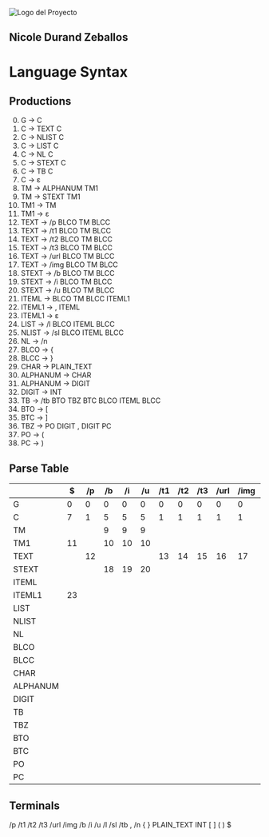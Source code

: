 ![Logo del Proyecto](imagenes/logo.png)
## Nicole Durand Zeballos

# Language Syntax

## Productions
0.  G -> C
1.  C -> TEXT C
2.  C -> NLIST C
3.  C -> LIST C
4.  C -> NL C
5.  C -> STEXT C
6.  C -> TB C
7.  C -> ε
8.  TM -> ALPHANUM TM1
9.  TM -> STEXT TM1
10. TM1 -> TM
11. TM1 -> ε
12. TEXT -> /p BLCO TM BLCC
13. TEXT -> /t1 BLCO TM BLCC
14. TEXT -> /t2 BLCO TM BLCC
15. TEXT -> /t3 BLCO TM BLCC
16. TEXT -> /url BLCO TM BLCC
17. TEXT -> /img BLCO TM BLCC
18. STEXT -> /b BLCO TM BLCC
19. STEXT -> /i BLCO TM BLCC
20. STEXT -> /u BLCO TM BLCC
21. ITEML -> BLCO TM BLCC ITEML1
22. ITEML1 -> , ITEML
23. ITEML1 -> ε
24. LIST -> /l BLCO ITEML BLCC
25. NLIST -> /sl BLCO ITEML BLCC
26. NL -> /n
27. BLCO -> {
28. BLCC -> }
29. CHAR -> PLAIN_TEXT
30. ALPHANUM -> CHAR
31. ALPHANUM -> DIGIT
32. DIGIT -> INT
33. TB -> /tb BTO TBZ BTC BLCO ITEML BLCC
34. BTO -> [
35. BTC -> ]
36. TBZ -> PO DIGIT , DIGIT PC
37. PO -> (
38. PC -> )

## Parse Table

|         | $ | /p | /b | /i | /u | /t1 | /t2 | /t3 | /url | /img | /sl | /l | /n | /tb | { | } | , | PLAIN_TEXT | INT | ( | ) | [ | ] |
|---------|---|----|----|----|----|-----|-----|-----|------|------|-----|----|----|-----|----|----|----|-------------|-----|---|---|---|---|
| G       | 0 | 0  | 0  | 0  | 0  | 0   | 0   | 0   | 0    | 0    | 0   | 0  | 0  | 0   |    |    |    |             |     |   |   |   |   |
| C       | 7 | 1  | 5  | 5  | 5  | 1   | 1   | 1   | 1    | 1    | 2   | 3  | 4  | 6   |    |    |    |             |     |   |   |   |   |
| TM      |   |    | 9  | 9  | 9  |     |     |     |      |      |     |    |    |     |    |    |    | 8           | 8   |   |   |   |   |
| TM1     | 11|    | 10 | 10 | 10 |     |     |     |      |      |     |    |    |     |    | 11 |    | 10          | 10  |   |   |   |   |
| TEXT    |   | 12 |    |    |    | 13  | 14  | 15  | 16   | 17   |     |    |    |     |    |    |    |             |     |   |   |   |   |
| STEXT   |   |    | 18 | 19 | 20 |     |     |     |      |      |     |    |    |     |    |    |    |             |     |   |   |   |   |
| ITEML   |   |    |    |    |    |     |     |     |      |      |     |    |    |     | 21 |    |    |             |     |   |   |   |   |
| ITEML1  | 23|    |    |    |    |     |     |     |      |      |     |    |    |     |    | 23 | 22 |             |     |   |   |   |   |
| LIST    |   |    |    |    |    |     |     |     |      |      |     | 24 |    |     |    |    |    |             |     |   |   |   |   |
| NLIST   |   |    |    |    |    |     |     |     |      |      | 25  |    |    |     |    |    |    |             |     |   |   |   |   |
| NL      |   |    |    |    |    |     |     |     |      |      |     |    | 26 |     |    |    |    |             |     |   |   |   |   |
| BLCO    |   |    |    |    |    |     |     |     |      |      |     |    |    |     | 27 |    |    |             |     |   |   |   |   |
| BLCC    |   |    |    |    |    |     |     |     |      |      |     |    |    |     |    | 28 |    |             |     |   |   |   |   |
| CHAR    |   |    |    |    |    |     |     |     |      |      |     |    |    |     |    |    |    | 31          |     |   |   |   |   |
| ALPHANUM|   |    |    |    |    |     |     |     |      |      |     |    |    |     |    |    |    | 29          | 30  |   |   |   |   |
| DIGIT   |   |    |    |    |    |     |     |     |      |      |     |    |    |     |    |    |    |             | 32  |   |   |   |   |
| TB      |   |    |    |    |    |     |     |     |      |      |     |    |    | 33  |    |    |    |             |     |   |   |   |   |
| TBZ     |   |    |    |    |    |     |     |     |      |      |     |    |    |     |    |    |    |             |     | 36|   |   |   |
| BTO     |   |    |    |    |    |     |     |     |      |      |     |    |    |     |    |    |    |             |     |   |   | 34|   |
| BTC     |   |    |    |    |    |     |     |     |      |      |     |    |    |     |    |    |    |             |     |   |   |   | 35|
| PO      |   |    |    |    |    |     |     |     |      |      |     |    |    |     |    |    |    |             |     | 37|   |   |   |
| PC      |   |    |    |    |    |     |     |     |      |      |     |    |    |     |    |    |    |             |     |   | 38|   |   |

## Terminals

/p
/t1
/t2
/t3
/url
/img
/b
/i
/u
/l
/sl
/tb
,
/n
{
}
PLAIN_TEXT
INT
[
]
(
)
$


